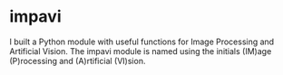 # impavi
I built a Python module with useful functions for Image Processing and Artificial Vision. The impavi module is named using the initials (IM)age (P)rocessing and (A)rtificial (VI)sion. 
